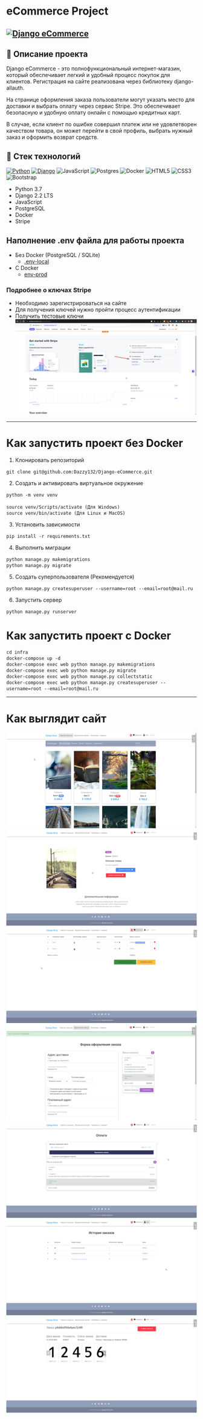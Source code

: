 # eCommerce Project 
[![Django eCommerce](https://github.com/Dazzy132/Django-eCommerce/actions/workflows/django-ecommerce.yml/badge.svg)](https://github.com/Dazzy132/Django-eCommerce/actions/workflows/django-ecommerce.yml)
----

## 📄 Описание проекта
Django eCommerce - это полнофункциональный интернет-магазин, который обеспечивает легкий и удобный процесс покупок для клиентов. Регистрация на сайте реализована через библиотеку django-allauth. 

На странице оформления заказа пользователи могут указать место для доставки и выбрать оплату через сервис Stripe. Это обеспечивает безопасную и удобную оплату онлайн с помощью кредитных карт.

В случае, если клиент по ошибке совершил платеж или не удовлетворен качеством товара, он может перейти в свой профиль, выбрать нужный заказ и оформить возврат средств.

## 🔧 Стек технологий
[![Python](https://img.shields.io/badge/python-3670A0?style=for-the-badge&logo=python&logoColor=ffdd54)](https://www.python.org)
[![Django](https://img.shields.io/badge/django-%23092E20.svg?style=for-the-badge&logo=django&logoColor=white)](https://www.djangoproject.com)
![JavaScript](https://img.shields.io/badge/javascript-%23323330.svg?style=for-the-badge&logo=javascript&logoColor=%23F7DF1E)
![Postgres](https://img.shields.io/badge/postgres-%23316192.svg?style=for-the-badge&logo=postgresql&logoColor=white)
![Docker](https://img.shields.io/badge/docker-%230db7ed.svg?style=for-the-badge&logo=docker&logoColor=white)
![HTML5](https://img.shields.io/badge/html5-%23E34F26.svg?style=for-the-badge&logo=html5&logoColor=white)
![CSS3](https://img.shields.io/badge/css3-%231572B6.svg?style=for-the-badge&logo=css3&logoColor=white)
![Bootstrap](https://img.shields.io/badge/bootstrap-%23563D7C.svg?style=for-the-badge&logo=bootstrap&logoColor=white)

- Python 3.7
- Django 2.2 LTS
- JavaScript
- PostgreSQL
- Docker
- Stripe


## Наполнение .env файла для работы проекта
- Без Docker (PostgreSQL / SQLite)
  - [.env-local](.env.example-local)
- C Docker 
  - [env-prod](.env.example-prod)

### Подробнее о ключах Stripe
- Необходимо зарегистрироваться на сайте
- Для получения ключей нужно пройти процесс аутентификации
- Получить тестовые ключи
![Stripe](readme_images/stripe.png)

-------------

# Как запустить проект без Docker

1) Клонировать репозиторий
```shell
git clone git@github.com:Dazzy132/Django-eCommerce.git
```

2) Создать и активировать виртуальное окружение
```shell
python -m venv venv

source venv/Scripts/activate (Для Windows)
source venv/bin/activate (Для Linux и MacOS)
```
3)  Установить зависимости
```shell
pip install -r requirements.txt
```
4) Выполнить миграции
```shell
python manage.py makemigrations
python manage.py migrate
```
5) Создать суперпользователя (Рекомендуется)
```shell
python manage.py createsuperuser --username=root --email=root@mail.ru
```

6) Запустить сервер
```shell
python manage.py runserver
```

# Как запустить проект с Docker

```shell
cd infra
docker-compose up -d
docker-compose exec web python manage.py makemigrations
docker-compose exec web python manage.py migrate
docker-compose exec web python manage.py collectstatic
docker-compose exec web python manage.py createsuperuser --username=root --email=root@mail.ru
```

-----------------

# Как выглядит сайт


![Скрин](readme_images/1.png)
![Скрин](readme_images/2.png)
![Скрин](readme_images/3.png)
![Скрин](readme_images/4.png)
![Скрин](readme_images/5.png)
![Скрин](readme_images/6.png)
![Скрин](readme_images/7.png)